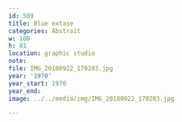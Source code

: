 ```yaml
---
id: 589
title: Blue extase
categories: Abstrait
w: 100
h: 81
location: graphic studio
note:
file: IMG_20180922_170203.jpg
year: '1970'
year_start: 1970
year_end:
image: ../../media/img/IMG_20180922_170203.jpg

---
```

